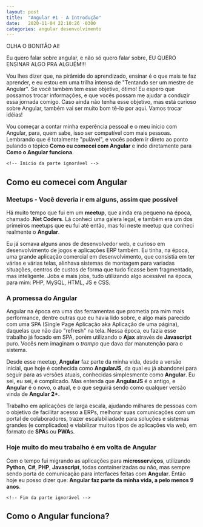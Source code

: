 ```yaml
---
layout: post
title:  "Angular #1 - A Introdução"
date:   2020-11-04 22:10:26 -0300
categories: angular desenvolvimento
---
```


OLHA O BONITÃO AI!

Eu quero falar sobre angular, e não só quero falar sobre, EU QUERO ENSINAR ALGO PRA ALGUÉM!!!

Vou lhes dizer que, na pirâmide do aprendizado, ensinar é o que mais te faz aprender, e eu estou em uma trilha intensa de "Tentando ser um mestre de Angular". Se você também tem esse objetivo, ótimo! Eu espero que possamos trocar informações, e que vocês possam me ajudar a conduzir essa jornada comigo. Caso ainda não tenha esse objetivo, mas está curioso sobre Angular, também vai ser muito bom tê-lo por aqui. Vamos trocar idéias!

Vou começar a contar minha experência pessoal e o meu inicio com Angular, para, quem sabe, isso ser compatível com mais pessoas. Lembrando que é totalmente "pulável", e vocês podem ir direto ao ponto pulando o tópico **Como eu comecei com Angular** e indo diretamente para **Como o Angular funciona**.

```<!-- Inicio da parte ignorável -->```
## Como eu comecei com Angular

### Meetups - Você deveria ir em alguns, assim que possível

Há muito tempo que fui em um **meetup**, que ainda era pequeno na época, chamado **.Net Coders**. Lá conheci uma galera legal, e também era um dos primeiros meetups que eu fui até então, mas foi neste meetup que conheci realmente o **Angular**.

Eu já somava alguns anos de desenvolvedor web, e curioso em desenvolvimento de jogos e aplicações ERP também. Eu tinha, na época, uma grande aplicação comercial em desenvolvimento, que consistia em ter várias e várias telas, alinhava sistemas de montagem para variadas situações, centros de custos de forma que tudo ficasse bem fragmentado, mas inteligente. Jobs e mais jobs, tudo utilizando algo acessível na época, para mim: PHP, MySQL, HTML, JS e CSS.

### A promessa do Angular

Angular na época era uma das ferramentas que prometia pra mim mais performance, dentre outras que eu havia lido sobre, e algo mais parecido com uma SPA (Single Page Aplicação aka Aplicação de uma página), daquelas que não dao "refresh" na tela. Nessa época, eu fazia esse trabalho já focado em SPA, porém utilizando o **Ajax** através de **Javascript** puro. Vocês nem imaginam o *trampo* que dava dar manutenção para o sistema.

Desde esse meetup, **Angular** faz parte da minha vida, desde a versão inicial, que hoje é conhecida como **AngularJS**, da qual eu já abandonei para seguir para as versões atuais, conhecidas simplesmente como **Angular**. Eu sei, eu sei, é complicado. Mas entenda que **AngularJS** é o antigo, e **Angular** é o novo, o atual, e o que seguirá sendo como qualquer versão vinda de **Angular 2+**.

Trabalho em aplicações de larga escala, ajudando milhares de pessoas com o objetivo de facilitar acesso a ERPs, melhorar suas comunicações com um portal de colaboradores, trazer escalabiliadade para soluções e sistemas grandes (e complicados) e viabilizar muitos tipos de aplicações via web, em formato de **SPA**s ou **PWA**s.

### Hoje muito do meu trabalho é em volta de Angular

Com o tempo fui migrando as aplicações para **microsserviços**, utilizando **Python**, **C#**, **PHP**, **Javascript**, todas containerizadas ou não, mas sempre sendo porta de comunicação para interfaces feitas com **Angular**. Então hoje eu posso dizer que: **Angular faz parte da minha vida, a pelo menos 9 anos**.

```<!-- Fim da parte ignorável -->```

## Como o Angular funciona?